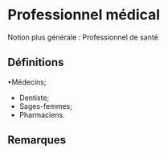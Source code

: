 # Professionnel médical 
<!-- SPDX-License-Identifier: MPL-2.0 -->

Notion plus générale : Professionnel de santé

## Définitions

•Médecins;
- Dentiste;
- Sages-femmes;
- Pharmaciens.

## Remarques

